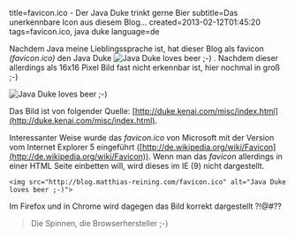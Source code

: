 title=favicon.ico - Der Java Duke trinkt gerne Bier
subtitle=Das unerkennbare Icon aus diesem Blog...
created=2013-02-12T01:45:20
tags=favicon.ico, java duke
language=de

Nachdem Java meine Lieblingssprache ist, hat dieser Blog als favicon *(favicon.ico)*
den Java Duke 
![Java Duke loves beer ;-)](http://blog.matthias-reining.com/favicon.ico "Java Duke loves beer!")
. Nachdem dieser allerdings als 16x16 Pixel Bild fast nicht erkennbar ist, hier nochmal
in groß ;-)

![Java Duke loves beer ;-)](http://blog.matthias-reining.com/img/article-images/duke-beer.png "Java Duke loves beer!")

Das Bild ist von folgender Quelle: [http://duke.kenai.com/misc/index.html](http://duke.kenai.com/misc/index.html).

Interessanter Weise wurde das *favicon.ico* von Microsoft mit der Version vom Internet 
Explorer 5 eingeführt ([http://de.wikipedia.org/wiki/Favicon](http://de.wikipedia.org/wiki/Favicon)).
Wenn man das *favicon* allerdings in einer HTML Seite einbetten will, wird dieses
im IE (9) nicht dargestellt.

    <img src="http://blog.matthias-reining.com/favicon.ico" alt="Java Duke loves beer ;-)">

Im Firefox und in Chrome wird dagegen das Bild korrekt dargestellt ?!@#?? 

> Die Spinnen, die Browserhersteller ;-)
